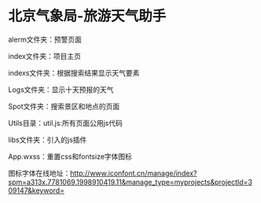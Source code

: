 # 北京气象局-旅游天气助手

alerm文件夹：预警页面

index文件夹：项目主页

indexs文件夹：根据搜索结果显示天气要素

Logs文件夹：显示十天预报的天气

Spot文件夹：搜索景区和地点的页面

Utils目录：util.js:所有页面公用js代码

libs文件夹：引入的js插件

App.wxss：重置css和fontsize字体图标

图标字体在线地址：http://www.iconfont.cn/manage/index?spm=a313x.7781069.1998910419.11&manage_type=myprojects&projectId=309147&keyword=
